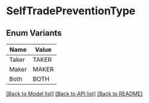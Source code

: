 # SelfTradePreventionType

## Enum Variants

| Name | Value |
|---- | -----|
| Taker | TAKER |
| Maker | MAKER |
| Both | BOTH |


[[Back to Model list]](../README.md#documentation-for-models) [[Back to API list]](../README.md#documentation-for-api-endpoints) [[Back to README]](../README.md)


